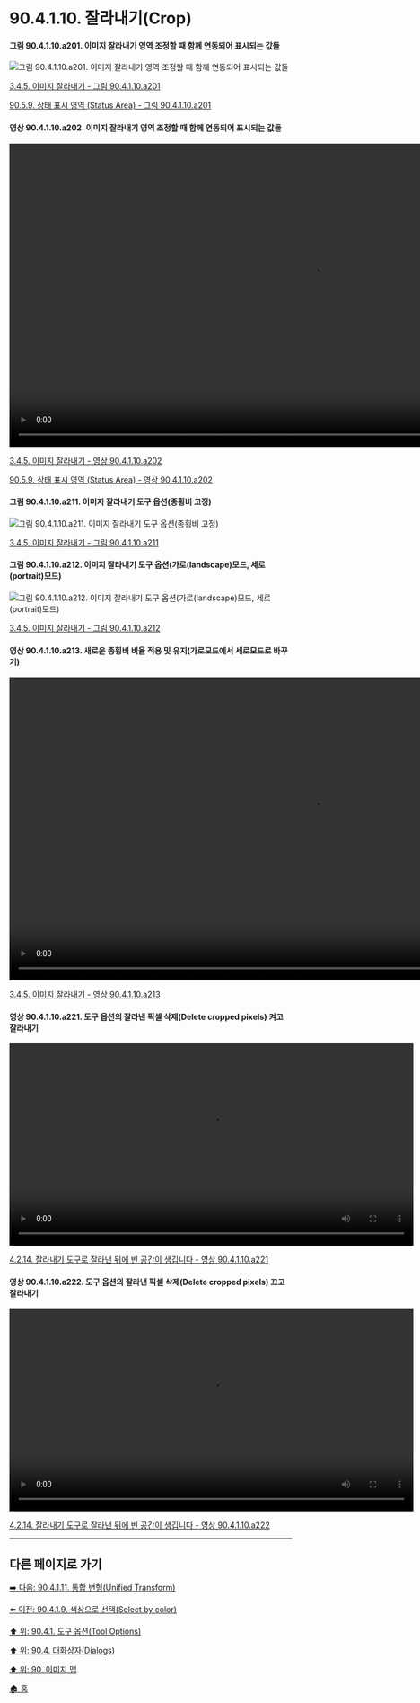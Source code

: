 # 90.4.1.10. 잘라내기(Crop)

<a id="90-04-01-10-a201"></a>

#### 그림 90.4.1.10.a201. 이미지 잘라내기 영역 조정할 때 함께 연동되어 표시되는 값들
![그림 90.4.1.10.a201. 이미지 잘라내기 영역 조정할 때 함께 연동되어 표시되는 값들](https://github.com/wonder13662/gimp/assets/15767104/6aec1edb-2fd8-4a66-b2b2-be41480e1858)

[3.4.5. 이미지 잘라내기 - 그림 90.4.1.10.a201](./03-04-05-crop-an-image.md#90-04-01-10-a201)

[90.5.9. 상태 표시 영역 (Status Area) - 그림 90.4.1.10.a201](./90-05-09-status_area.md#90-04-01-10-a201)

<a id="90-04-01-10-a202"></a>

#### 영상 90.4.1.10.a202. 이미지 잘라내기 영역 조정할 때 함께 연동되어 표시되는 값들
<video controls="controls" width="1080" environment="MacOS:Sonoma 14.2.1 GIMP 2.10.36" src="https://github.com/wonder13662/gimp/assets/15767104/f71b6061-3536-4119-8e2e-6361407988df"></video>

[3.4.5. 이미지 잘라내기 - 영상 90.4.1.10.a202](./03-04-05-crop-an-image.md#90-04-01-10-a202)

[90.5.9. 상태 표시 영역 (Status Area) - 영상 90.4.1.10.a202](./90-05-09-status_area.md#90-04-01-10-a202)

<a id="90-04-01-10-a211"></a>

#### 그림 90.4.1.10.a211. 이미지 잘라내기 도구 옵션(종횡비 고정)
![그림 90.4.1.10.a211. 이미지 잘라내기 도구 옵션(종횡비 고정)](https://github.com/wonder13662/gimp/assets/15767104/ff65ca3f-a784-4ba2-a7bd-63bf0ee086c0)

[3.4.5. 이미지 잘라내기 - 그림 90.4.1.10.a211](./03-04-05-crop-an-image.md#90-04-01-10-a211)

<a id="90-04-01-10-a212"></a>

#### 그림 90.4.1.10.a212. 이미지 잘라내기 도구 옵션(가로(landscape)모드, 세로(portrait)모드)
![그림 90.4.1.10.a212. 이미지 잘라내기 도구 옵션(가로(landscape)모드, 세로(portrait)모드)](https://github.com/wonder13662/gimp/assets/15767104/0ec391d0-69d1-489a-808c-935ed4c8739a)

[3.4.5. 이미지 잘라내기 - 그림 90.4.1.10.a212](./03-04-05-crop-an-image.md#90-04-01-10-a212)

<a id="90-04-01-10-a213"></a>

#### 영상 90.4.1.10.a213. 새로운 종횡비 비율 적용 및 유지(가로모드에서 세로모드로 바꾸기)
<video controls="controls" width="1080" environment="MacOS:Sonoma 14.2.1 GIMP 2.10.36" src="https://github.com/wonder13662/gimp/assets/15767104/2710d68c-fe1f-4792-9c8d-63c6ce8e539c"></video>

[3.4.5. 이미지 잘라내기 - 영상 90.4.1.10.a213](./03-04-05-crop-an-image.md#90-04-01-10-a213)

<a id="90-04-01-10-a221"></a>

#### 영상 90.4.1.10.a221. 도구 옵션의 잘라낸 픽셀 삭제(Delete cropped pixels) 켜고 잘라내기
<video controls="controls" width="720" environment="MacOS:Sonoma 14.2.1 GIMP 2.10.36" src="https://github.com/wonder13662/gimp/assets/15767104/7edad087-e61d-468c-8a6d-a2e7ee1a4564"></video>

[4.2.14. 잘라내기 도구로 잘라낸 뒤에 빈 공간이 생깁니다 - 영상 90.4.1.10.a221](./04-02-14-the-crop-tool-leaves-an-empty-area-after-cropping.md#90-04-01-10-a221)

<a id="90-04-01-10-a222"></a>

#### 영상 90.4.1.10.a222. 도구 옵션의 잘라낸 픽셀 삭제(Delete cropped pixels) 끄고 잘라내기
<video controls="controls" width="720" environment="MacOS:Sonoma 14.2.1 GIMP 2.10.36" src="https://github.com/wonder13662/gimp/assets/15767104/664085c3-d727-4ef5-afaf-38fe9262f2a5"></video>

[4.2.14. 잘라내기 도구로 잘라낸 뒤에 빈 공간이 생깁니다 - 영상 90.4.1.10.a222](./04-02-14-the-crop-tool-leaves-an-empty-area-after-cropping.md#90-04-01-10-a222)

***

## 다른 페이지로 가기

[➡️ 다음: 90.4.1.11. 통합 변형(Unified Transform)](./90-04-01-11-unified_transform.md)

[⬅️ 이전: 90.4.1.9. 색상으로 선택(Select by color)](./90-04-01-09-select_by_color.md)

[⬆️ 위: 90.4.1. 도구 옵션(Tool Options)](./90-04-01-00-tool_options.md)

[⬆️ 위: 90.4. 대화상자(Dialogs)](./90-04-00-dialogs.md)

[⬆️ 위: 90. 이미지 맵](./90-00-image-map.md)

[🏠 홈](./00-home.md)
